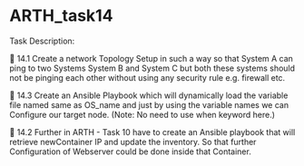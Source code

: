 # ARTH_task14

Task Description:

🔰 14.1 Create a network Topology Setup in such a way so that System A can ping to two Systems System B and System C but both these systems should not be pinging each other without using any security rule e.g. firewall etc.

🔰 14.3 Create an Ansible Playbook which will dynamically load the variable file named same as OS_name and just by using the variable names we can Configure our target node. (Note: No need to use when keyword here.)

🔰 14.2 Further in ARTH - Task 10 have to create an Ansible playbook that will retrieve newContainer IP and update the inventory. So that further Configuration of Webserver could be done inside that Container.


